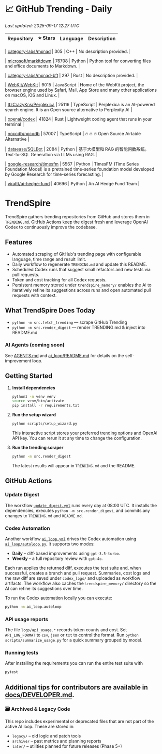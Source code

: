 <!-- TRENDING_START -->
# 📈 GitHub Trending - Daily

_Last updated: 2025-09-17 12:27 UTC_

| Repository | ⭐ Stars | Language | Description |
|------------|--------:|----------|-------------|

| [category-labs/monad](https://github.com/category-labs/monad) | 305 | C++ | No description provided. |

| [microsoft/markitdown](https://github.com/microsoft/markitdown) | 76708 | Python | Python tool for converting files and office documents to Markdown. |

| [category-labs/monad-bft](https://github.com/category-labs/monad-bft) | 297 | Rust | No description provided. |

| [WebKit/WebKit](https://github.com/WebKit/WebKit) | 9015 | JavaScript | Home of the WebKit project, the browser engine used by Safari, Mail, App Store and many other applications on macOS, iOS and Linux. |

| [ItzCrazyKns/Perplexica](https://github.com/ItzCrazyKns/Perplexica) | 25119 | TypeScript | Perplexica is an AI-powered search engine. It is an Open source alternative to Perplexity AI |

| [openai/codex](https://github.com/openai/codex) | 41824 | Rust | Lightweight coding agent that runs in your terminal |

| [nocodb/nocodb](https://github.com/nocodb/nocodb) | 57007 | TypeScript | 🔥 🔥 🔥 Open Source Airtable Alternative |

| [dataease/SQLBot](https://github.com/dataease/SQLBot) | 2084 | Python | 基于大模型和 RAG 的智能问数系统。Text-to-SQL Generation via LLMs using RAG. |

| [google-research/timesfm](https://github.com/google-research/timesfm) | 5567 | Python | TimesFM (Time Series Foundation Model) is a pretrained time-series foundation model developed by Google Research for time-series forecasting. |

| [virattt/ai-hedge-fund](https://github.com/virattt/ai-hedge-fund) | 40696 | Python | An AI Hedge Fund Team |
<!-- TRENDING_END -->

# TrendSpire

TrendSpire gathers trending repositories from GitHub and stores them in `TRENDING.md`. GitHub Actions keep the digest fresh and leverage OpenAI Codex to continuously improve the codebase.

## Features

- Automated scraping of GitHub's trending page with configurable language, time range and result limit.
- Daily workflow to regenerate `TRENDING.md` and update this README.
- Scheduled Codex runs that suggest small refactors and new tests via pull requests.
- Token and cost tracking for all Codex requests.
- Persistent memory stored under `trendspire_memory/` enables the AI to
  iteratively refine its suggestions across runs and open automated pull
  requests with context.

## What TrendSpire Does Today

- `python -m src.fetch_trending` — scrape GitHub Trending
- `python -m src.render_digest` — render TRENDING.md & inject into README.md

### AI Agents (coming soon)
See [AGENTS.md](./AGENTS.md) and [ai_loop/README.md](./ai_loop/README.md) for details on the self-improvement loop.

## Getting Started

1. **Install dependencies**
   ```bash
   python3 -m venv venv
   source venv/bin/activate
   pip install -r requirements.txt
   ```

2. **Run the setup wizard**
   ```bash
   python scripts/setup_wizard.py
   ```
   This interactive script stores your preferred trending options and OpenAI API key.
   You can rerun it at any time to change the configuration.

3. **Run the trending scraper**
   ```bash
   python -m src.render_digest
   ```
   The latest results will appear in `TRENDING.md` and the README.


## GitHub Actions

### Update Digest

The workflow [`update_digest.yml`](.github/workflows/update_digest.yml) runs every day at 08:00 UTC. It installs the dependencies, executes `python -m src.render_digest`, and commits any changes to `TRENDING.md` and `README.md`.

### Codex Automation

Another workflow [`ai_loop.yml`](.github/workflows/ai_loop.yml) drives the Codex automation using [`ai_loop/autoloop.py`](ai_loop/autoloop.py). It supports two modes:

- **Daily** – diff-based improvements using `gpt-3.5-turbo`.
- **Weekly** – a full repository review with `gpt-4o`.

Each run applies the returned diff, executes the test suite and, when successful, creates a branch and pull request. Summaries, cost logs and the raw diff are saved under `codex_logs/` and uploaded as workflow artifacts. The workflow also caches the `trendspire_memory/` directory so the AI can refine its suggestions over time.

To run the Codex automation locally you can execute:

```bash
python -m ai_loop.autoloop
```

### API usage reports

The file `logs/api_usage.*` records token counts and cost. Set `API_LOG_FORMAT`
to `csv`, `json` or `txt` to control the format. Run `python
scripts/summarize_usage.py` for a quick summary grouped by model.

### Running tests

After installing the requirements you can run the entire test suite with

```bash
pytest
```

Additional tips for contributors are available in
[docs/DEVELOPER.md](docs/DEVELOPER.md).
---

### 🗃 Archived & Legacy Code

This repo includes experimental or deprecated files that are not part of the active AI loop. These are stored in:

- `legacy/` – old logic and patch tools
- `archive/` – past metrics and planning reports
- `later/` – utilities planned for future releases (Phase 5+)
